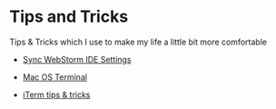# Tips and Tricks
Tips &amp; Tricks which I use to make my life a little bit more comfortable

* [Sync WebStorm IDE Settings](https://github.com/oleh-polishchuk/tips-and-tricks/blob/master/Sync%20WebStorm%20IDE%20Settings.md)

* [Mac OS Terminal](https://github.com/oleh-polishchuk/tips-and-tricks/blob/master/Mac%20OS%20Terminal.md)

* [iTerm tips & tricks](https://github.com/oleh-polishchuk/tips-and-tricks/blob/master/iTerm%20tips%20%26%20tricks.md)
